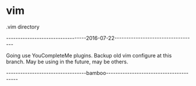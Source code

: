 # vim
.vim directory


----------------------------------2016-07-22-----------------------------------

Going use YouCompleteMe plugins.
Backup old vim configure at this branch.
May be using in the future, may be others.

----------------------------------bamboo----------------------------------------


